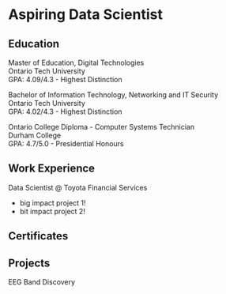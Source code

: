 # Aspiring Data Scientist

## Education
Master of Education, Digital Technologies  
Ontario Tech University  
GPA: 4.09/4.3 - Highest Distinction  

Bachelor of Information Technology, Networking and IT Security  
Ontario Tech University  
GPA: 4.02/4.3 - Highest Distinction  

Ontario College Diploma - Computer Systems Technician  
Durham College  
GPA: 4.7/5.0 - Presidential Honours  

## Work Experience
Data Scientist @ Toyota Financial Services
- big impact project 1!
- bit impact project 2!

## Certificates


## Projects
EEG Band Discovery

